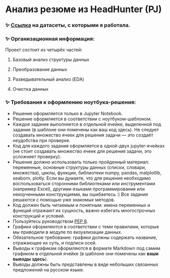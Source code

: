 # Анализ резюме из HeadHunter (PJ)

### ✨ [Ссылка](https://drive.google.com/drive/folders/11FqOXlEH87xd3NLkbXVf0QwV5ZWHmLyO?usp=sharing) на датасеты, с которыми я работала.

### ✨ Организационная информация:

 Проект состоит из четырёх частей:

1. Базовый анализ структуры данных

2. Преобразование данных

3. Разведывательный анализ (EDA)

4. Очистка данных

### ✨ Требования к оформлению ноутбука-решения:

- Решение оформляется только в Jupyter Notebook.
- Решение оформляется в соответствии с ноутбуком-шаблоном.
- Каждое задание выполняется в отдельной ячейке, выделенной под задание (в шаблоне они помечены как ваш код здесь). Не следует создавать множество ячеек для решения задачи — это создаёт неудобства при проверке.
- Код для каждого задания оформляется в одной-двух jupyter-ячейках (не стоит создавать множество ячеек для решения задачи, это усложняет проверку).
- Решение должно использовать только пройденный материал: переменные, основные структуры данных (списки, словари, множества), циклы, функции, библиотеки numpy, pandas, matplotlib, seaborn, plotly. Если вы думаете, что для решения необходимо воспользоваться сторонними библиотеками или инструментами (например Excel), другими языками программирования или неизученными конструкциями, вы ошибаетесь :) Все задания решаются с помощью уже знакомых методов.
- Код должен быть читаемым и понятным: имена переменных и функций отражают их сущность, важно избегать многострочных конструкций и условий.
- Пользуйтесь руководством [PEP 8](https://pythonworld.ru/osnovy/pep-8-rukovodstvo-po-napisaniyu-koda-na-python.html).
- Графики оформляются в соответствии с теми правилами, которые мы приводили в модуле по визуализации данных.
- Обязательное требование: графики должны содержать название, отражающее их суть, и подписи осей.
- Выводы к графикам оформляются в формате Markdown под самим графиком в отдельной ячейке (в шаблоне они помечены как **ваши выводы здесь**).
- Выводы должны быть представлены в виде небольших связанных предложений на русском языке.
